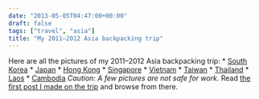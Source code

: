 ```yaml
---
date: "2013-05-05T04:47:00+00:00"
draft: false
tags: ["travel", "asia"]
title: "My 2011–2012 Asia backpacking trip"
---
```

Here are all the pictures of my 2011–2012 Asia backpacking trip: * [South Korea](https://www.dropbox.com/gallery/18866064/1/South%20Korea%202011?h=9a5f74) * [Japan](https://www.dropbox.com/gallery/18866064/1/Japan%202011?h=6116ec) * [Hong Kong](https://www.dropbox.com/gallery/18866064/1/Hong%20Kong%202011?h=ed2cbc) * [Singapore](https://www.dropbox.com/gallery/18866064/1/Singapore%202011?h=4eca07) * [Vietnam](https://www.dropbox.com/gallery/18866064/1/Vietnam%202011?h=739f41) * [Taiwan](https://www.dropbox.com/gallery/18866064/1/Taiwan%202011?h=08fa88) * [Thailand](https://www.dropbox.com/gallery/18866064/1/Thailand%202012?h=47e9e9) * [Laos](https://www.dropbox.com/gallery/18866064/1/Laos%202012?h=133d12) * [Cambodia](https://www.dropbox.com/gallery/18866064/1/Cambodia%202012?h=a248de) *Caution: A few pictures are not safe for work.* Read [the first post I made on the trip](http://willfaught.com/post/11220505968/adventures-in-asia) and browse from there.
